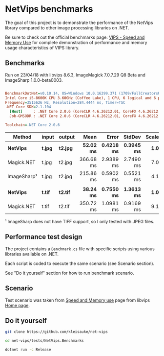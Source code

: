 # NetVips benchmarks

The goal of this project is to demonstrate the performance of the NetVips
library compared to other image processing libraries on .NET.

Be sure to check out the official benchmarks page: [VIPS - Speed and Memory
Use](https://github.com/libvips/libvips/wiki/Speed-and-memory-use)
for complete demonstration of performance and memory usage characteristics
of VIPS library.

## Benchmarks

Run on 23/04/18 with libvips 8.6.3, ImageMagick 7.0.7.29 Q8 Beta and ImageSharp 1.0.0-beta0003.

``` ini

BenchmarkDotNet=v0.10.14, OS=Windows 10.0.16299.371 (1709/FallCreatorsUpdate/Redstone3)
Intel Core i5-8600K CPU 3.60GHz (Coffee Lake), 1 CPU, 6 logical and 6 physical cores
Frequency=3515626 Hz, Resolution=284.4444 ns, Timer=TSC
.NET Core SDK=2.1.104
  [Host]     : .NET Core 2.0.6 (CoreCLR 4.6.26212.01, CoreFX 4.6.26212.01), 64bit RyuJIT
  Job-GMSODR : .NET Core 2.0.6 (CoreCLR 4.6.26212.01, CoreFX 4.6.26212.01), 64bit RyuJIT

Toolchain=.NET Core 2.0.6

```
|     Method | input | output |      Mean |     Error |    StdDev | Scaled | ScaledSD |
|----------- |------ |------- |----------:|----------:|----------:|-------:|---------:|
|    **NetVips** | **t.jpg** | **t2.jpg** |  **52.02 ms** | **0.4218 ms** | **0.3945 ms** |   **1.00** |     **0.00** |
| Magick.NET | t.jpg | t2.jpg | 366.68 ms | 2.9389 ms | 2.7490 ms |   7.05 |     0.07 |
| ImageSharp¹ | t.jpg | t2.jpg | 215.86 ms | 0.5902 ms | 0.5521 ms |   4.15 |     0.03 |
|            |       |        |           |           |           |        |          |
|    **NetVips** | **t.tif** | **t2.tif** |  **38.24 ms** | **0.7550 ms** | **1.3613 ms** |   **1.00** |     **0.00** |
| Magick.NET | t.tif | t2.tif | 350.72 ms | 1.0981 ms | 0.9169 ms |   9.18 |     0.32 |

¹ ImageSharp does not have TIFF support, so I only tested with JPEG files.

## Performance test design

The project contains a `Benchmark.cs` file with specific scripts 
using various libraries available on .NET.

Each script is coded to execute the same scenario (see Scenario section).

See "Do it yourself" section for how to run benchmark scenario.

## Scenario

Test scenario was taken from [Speed and Memory
use](https://github.com/libvips/libvips/wiki/Speed-and-memory-use)
page from libvips [Home
page](https://libvips.github.io/libvips/).

## Do it yourself

```bash
git clone https://github.com/kleisauke/net-vips

cd net-vips/tests/NetVips.Benchmarks

dotnet run -c Release
```